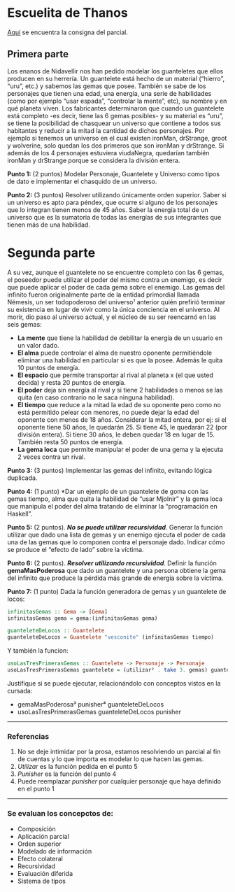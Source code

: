 # Escuelita de Thanos

[Aquí](https://docs.google.com/document/d/1IKrJkdbPyoxfHqREIfqzxpsBdANcL2g9gvs9t-IR30E/edit) se encuentra la consigna del parcial.

## Primera parte
Los enanos de Nidavellir nos han pedido modelar los guanteletes que ellos producen en su herrería. Un guantelete está hecho de un material (“hierro”, “uru”, etc.) y sabemos las gemas que posee. También se sabe de los personajes que tienen una edad, una energía, una serie de habilidades (como por ejemplo “usar espada”, “controlar la mente”, etc), su nombre y en qué planeta viven. Los fabricantes determinaron que cuando un guantelete está completo -es decir, tiene las 6 gemas posibles- y su material es “uru”, se tiene la posibilidad de chasquear un universo que contiene a todos sus habitantes y reducir a la mitad la cantidad de dichos personajes. Por ejemplo si tenemos un universo en el cual existen ironMan, drStrange, groot y wolverine, solo quedan los dos primeros que son ironMan y drStrange. Si además de los 4 personajes estuviera viudaNegra, quedarían también ironMan y drStrange porque se considera la división entera.

**Punto 1:** (2 puntos) Modelar Personaje, Guantelete y Universo como tipos de dato e implementar el chasquido de un universo.


**Punto 2:** (3 puntos) Resolver utilizando únicamente orden superior.
Saber si un universo es apto para péndex, que ocurre si alguno de los personajes que lo integran tienen menos de 45 años.
Saber la energía total de un universo que es la sumatoria de todas las energías de sus integrantes que tienen más de una habilidad.




# Segunda parte
A su vez, aunque el guantelete no se encuentre completo con las 6 gemas, el poseedor puede utilizar el poder del mismo contra un enemigo, es decir que puede aplicar el poder de cada gema sobre el enemigo. Las gemas del infinito fueron originalmente parte de la entidad primordial llamada Némesis, un ser todopoderoso del universo¹ anterior quién prefirió terminar su existencia en lugar de vivir como la única conciencia en el universo. Al morir, dio paso al universo actual, y el núcleo de su ser reencarnó en las seis gemas: 
  * **La mente** que tiene la habilidad de debilitar la energía de un usuario en un valor dado.
  * **El alma** puede controlar el alma de nuestro oponente permitiéndole eliminar una habilidad en particular si es que la posee. Además le quita 10 puntos de energía. 
  * **El espacio** que permite transportar al rival al planeta x (el que usted decida) y resta 20 puntos de energía.
  * **El poder** deja sin energía al rival y si tiene 2 habilidades o menos se las quita (en caso contrario no le saca ninguna habilidad).
  * **El tiempo** que reduce a la mitad la edad de su oponente pero como no está permitido pelear con menores, no puede dejar la edad del oponente con menos de 18 años. Considerar la mitad entera, por ej: si el oponente tiene 50 años, le quedarán 25. Si tiene 45, le quedarán 22 (por división entera). Si tiene 30 años, le deben quedar 18 en lugar de 15. También resta 50 puntos de energía.
  * **La gema loca** que permite manipular el poder de una gema y la ejecuta 2 veces contra un rival.

**Punto 3:** (3 puntos) Implementar las gemas del infinito, evitando lógica duplicada.  

**Punto 4:** (1 punto) *Dar un ejemplo de un guantelete de goma con las gemas tiempo, alma que quita la habilidad de “usar Mjolnir” y la gema loca que manipula el poder del alma tratando de eliminar la “programación en Haskell”.


**Punto 5:** (2 puntos). ***No se puede utilizar recursividad***. Generar la función utilizar  que dado una lista de gemas y un enemigo ejecuta el poder de cada una de las gemas que lo componen contra el personaje dado. Indicar cómo se produce el “efecto de lado” sobre la víctima.


**Punto 6:** (2 puntos). ***Resolver utilizando recursividad***. Definir la función **gemaMasPoderosa** que dado un guantelete y una persona obtiene la gema del infinito que produce la pérdida más grande de energía sobre la víctima. 

**Punto 7:** (1 punto) Dada la función generadora de gemas y un guantelete de locos:
```hs
infinitasGemas :: Gema -> [Gema]
infinitasGemas gema = gema:(infinitasGemas gema)

guanteleteDeLocos :: Guantelete
guanteleteDeLocos = Guantelete "vesconite" (infinitasGemas tiempo)
```

Y también la funcion:
```hs
usoLasTresPrimerasGemas :: Guantelete -> Personaje -> Personaje
usoLasTresPrimerasGemas guantelete = (utilizar² . take 3. gemas) guantelete
```

Justifique si se puede ejecutar, relacionándolo con conceptos vistos en la cursada:
  * gemaMasPoderosa³ punisher⁴ guanteleteDeLocos
  * usoLasTresPrimerasGemas guanteleteDeLocos punisher

-----

### Referencias

1. No se deje intimidar por la prosa, estamos resolviendo un parcial al fin de cuentas y lo que importa es modelar lo que hacen las gemas.
2. *Utilizar* es la función pedida en el punto 5
3. *Punisher* es la función del punto 4
4. Puede reemplazar *punisher* por cualquier personaje que haya definido en el punto 1

----

### Se evaluan los concepctos de:
* Composición
* Aplicación parcial
* Orden superior
* Modelado de información
* Efecto colateral
* Recursividad
* Evaluación diferida
* Sistema de tipos

